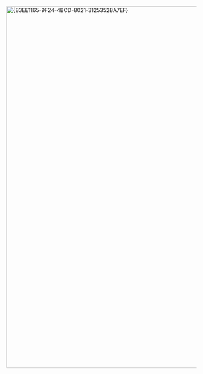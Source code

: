 <img width="958" alt="{83EE1165-9F24-4BCD-8021-3125352BA7EF}" src="https://github.com/user-attachments/assets/0e4cf3c8-d342-477f-8c2c-886d4874198b" />
